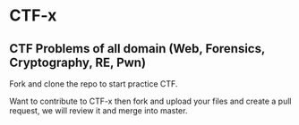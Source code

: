 # CTF-x

## CTF Problems of all domain (Web, Forensics, Cryptography, RE, Pwn)

Fork and clone the repo to start practice CTF.

Want to contribute to CTF-x then fork and upload your files and create a pull request, we will review it and merge into master.
